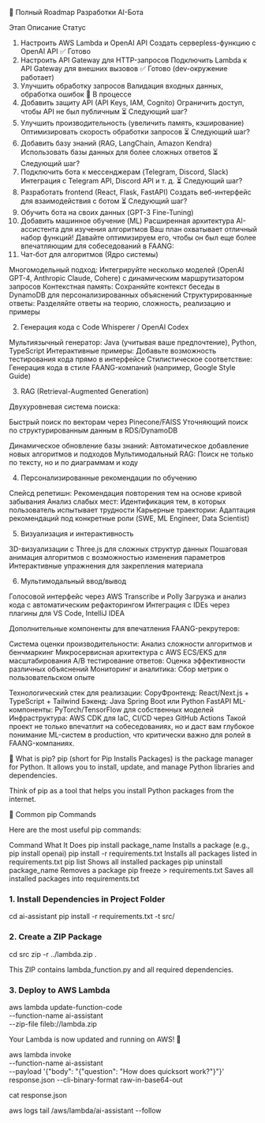 📌 Полный Roadmap Разработки AI-Бота

Этап	Описание	Статус
1. Настроить AWS Lambda и OpenAI API	Создать серверless-функцию с OpenAI API	✅ Готово
2. Настроить API Gateway для HTTP-запросов	Подключить Lambda к API Gateway для внешних вызовов	✅ Готово (dev-окружение работает)
3. Улучшить обработку запросов	Валидация входных данных, обработка ошибок	🔄 В процессе
4. Добавить защиту API (API Keys, IAM, Cognito)	Ограничить доступ, чтобы API не был публичным	⏳ Следующий шаг?
5. Улучшить производительность (увеличить память, кэширование)	Оптимизировать скорость обработки запросов	⏳ Следующий шаг?
6. Добавить базу знаний (RAG, LangChain, Amazon Kendra)	Использовать базы данных для более сложных ответов	⏳ Следующий шаг?
7. Подключить бота к мессенджерам (Telegram, Discord, Slack)	Интеграция с Telegram API, Discord API и т. д.	⏳ Следующий шаг?
8. Разработать frontend (React, Flask, FastAPI)	Создать веб-интерфейс для взаимодействия с ботом	⏳ Следующий шаг?
9. Обучить бота на своих данных (GPT-3 Fine-Tuning)
10. Добавить машинное обучение (ML)
    Расширенная архитектура AI-ассистента для изучения алгоритмов
    Ваш план охватывает отличный набор функций! Давайте оптимизируем его, чтобы он был еще более впечатляющим для собеседований в FAANG:
1. Чат-бот для алгоритмов (Ядро системы)

Многомодельный подход: Интегрируйте несколько моделей (OpenAI GPT-4, Anthropic Claude, Cohere) с динамическим маршрутизатором запросов
Контекстная память: Сохраняйте контекст беседы в DynamoDB для персонализированных объяснений
Структурированные ответы: Разделяйте ответы на теорию, сложность, реализацию и примеры

2. Генерация кода с Code Whisperer / OpenAI Codex

Мультиязычный генератор: Java (учитывая ваше предпочтение), Python, TypeScript
Интерактивные примеры: Добавьте возможность тестирования кода прямо в интерфейсе
Стилистическое соответствие: Генерация кода в стиле FAANG-компаний (например, Google Style Guide)

3. RAG (Retrieval-Augmented Generation)

Двухуровневая система поиска:

Быстрый поиск по векторам через Pinecone/FAISS
Уточняющий поиск по структурированным данным в RDS/DynamoDB


Динамическое обновление базы знаний: Автоматическое добавление новых алгоритмов и подходов
Мультимодальный RAG: Поиск не только по тексту, но и по диаграммам и коду

4. Персонализированные рекомендации по обучению

Спейсд репетишн: Рекомендация повторения тем на основе кривой забывания
Анализ слабых мест: Идентификация тем, в которых пользователь испытывает трудности
Карьерные траектории: Адаптация рекомендаций под конкретные роли (SWE, ML Engineer, Data Scientist)

5. Визуализация и интерактивность

3D-визуализации с Three.js для сложных структур данных
Пошаговая анимация алгоритмов с возможностью изменения параметров
Интерактивные упражнения для закрепления материала

6. Мультимодальный ввод/вывод

Голосовой интерфейс через AWS Transcribe и Polly
Загрузка и анализ кода с автоматическим рефакторингом
Интеграция с IDEs через плагины для VS Code, IntelliJ IDEA

Дополнительные компоненты для впечатления FAANG-рекрутеров:

Система оценки производительности: Анализ сложности алгоритмов и бенчмаркинг
Микросервисная архитектура с AWS ECS/EKS для масштабирования
A/B тестирование ответов: Оценка эффективности различных объяснений
Мониторинг и аналитика: Сбор метрик о пользовательском опыте

Технологический стек для реализации:
CopyФронтенд: React/Next.js + TypeScript + Tailwind
Бэкенд: Java Spring Boot или Python FastAPI
ML-компоненты: PyTorch/TensorFlow для собственных моделей
Инфраструктура: AWS CDK для IaC, CI/CD через GitHub Actions
Такой проект не только впечатлит на собеседованиях, но и даст вам глубокое понимание ML-систем в production, что критически важно для ролей в FAANG-компаниях.



🚀 What is pip?
pip (short for Pip Installs Packages) is the package manager for Python. It allows you to install, update, and manage Python libraries and dependencies.

Think of pip as a tool that helps you install Python packages from the internet.

📌 Common pip Commands

Here are the most useful pip commands:

Command	What It Does
pip install package_name	Installs a package (e.g., pip install openai)
pip install -r requirements.txt	Installs all packages listed in requirements.txt
pip list	Shows all installed packages
pip uninstall package_name	Removes a package
pip freeze > requirements.txt	Saves all installed packages into requirements.txt

### 1. Install Dependencies in Project Folder
cd ai-assistant
pip install -r requirements.txt -t src/

### 2. Create a ZIP Package
cd src
zip -r ../lambda.zip .

This ZIP contains lambda_function.py and all required dependencies.

### 3. Deploy to AWS Lambda
aws lambda update-function-code \
--function-name ai-assistant \
--zip-file fileb://lambda.zip

Your Lambda is now updated and running on AWS! 🎉


aws lambda invoke \
--function-name ai-assistant \
--payload '{"body": "{\"question\": \"How does quicksort work?\"}"}' \
response.json --cli-binary-format raw-in-base64-out

cat response.json

aws logs tail /aws/lambda/ai-assistant --follow
